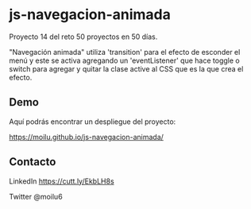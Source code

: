 # js-navegacion-animada

Proyecto 14 del reto 50 proyectos en 50 días.

"Navegación animada" utiliza 'transition' para el efecto de esconder el menú y este se activa 
agregando un 'eventListener' que hace toggle o switch para agregar y quitar la clase active al CSS
que es la que crea el efecto.

## Demo 

Aquí podrás encontrar un despliegue del proyecto:

https://moilu.github.io/js-navegacion-animada/

## Contacto

LinkedIn https://cutt.ly/EkbLH8s

Twitter @moilu6
